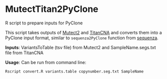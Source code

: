 # MutectTitan2PyClone
R script to prepare inputs for PyClone

This script takes outputs of [Mutect2](https://github.com/broadinstitute/gatk) and [TitanCNA](https://github.com/gavinha/TitanCNA) and converts them into a PyClone input format, similar to `sequenza2PyClone` function from [sequenza](https://github.com/cran/sequenza).

**Inputs**: VariantsToTable (tsv file) from Mutect2 and SampleName.segs.txt file from TitanCNA

**Usage**: Can be run from command line:

    Rscript convert.R variants.table copynumber.seg.txt SampleName

